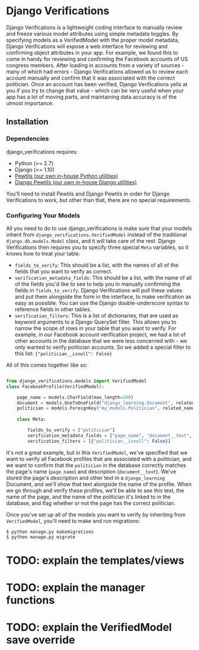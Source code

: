 # Django Verifications

Django Verifications is a lightweight coding interface to manually review and freeze various model attributes
using simple metadata toggles.  By specifying models as a VerifiedModel with the proper model metadata,
Django Verifications will expose a web interface for reviewing and confirming object attributes in your app.
For example, we found this to come in handy for reviewing and confirming the Facebook accounts of US congress members.
After loading in accounts from a variety of sources - many of which had errors - Django Verifications allowed us to
review each account manually and confirm that it was associated with the correct politician.  Once an account has been
verified, Django Verifications yells at you if you try to change that value - which can be very useful when your app
has a lot of moving parts, and maintaining data accuracy is of the utmost importance.

## Installation

### Dependencies

django_verifications requires:

- Python (>= 2.7)
- Django (>= 1.10)
- [Pewtils (our own in-house Python utilities)](https://github.com/pewresearch/pewtils)
- [Django Pewtils (our own in-house Django utilities)](https://github.com/pewresearch/django_pewtils)

You'll need to install Pewtils and Django Pewtils in order for Django Verifications to work, but other than that,
there are no special requirements.

### Configuring Your Models

All you need to do to use django_verifications is make sure that your models inherit from
`django_verifications.VerifiedModel` instead of the traditional `django.db.models.Model` class, and it will take
care of the rest.  Django Verifications then requires you to specify three special `Meta` variables, so it knows
how to treat your table.

- `fields_to_verify`: This should be a list, with the names of all of the fields that you want to verify as correct.
- `verification_metadata_fields`: This should be a list, with the name of all of the fields you'd like to see to help
you in manually confirming the fields in `fields_to_verify`.  Django Verifications will pull these values and put them
alongside the form in the interface, to make verification as easy as possible.  You can use the Django double-underscore
syntax to reference fields in other tables.
- `verification_filters`: This is a list of dictionaries, that are used as keyword arguments to a Django QuerySet filter.
This allows you to narrow the scope of rows in your table that you want to verify.  For example, in our Facebook account
verification project, we had a lot of other accounts in the database that we were less concerned with - we only wanted
to verify politician accounts.  So we added a special filter to this list: `{"politician__isnull": False}`

All of this comes together like so:

```python

from django_verifications.models import VerifiedModel
class FacebookProfile(VerifiedModel):

    page_name = models.CharField(max_length=200)
    document = models.OneToOneField("django_learning.Document", related_name="facebook_post", null=True)
    politician = models.ForeignKey("my_models.Politician", related_name="facebook_profiles", null=True)
    
    class Meta:

        fields_to_verify = ["politician"]
        verification_metadata_fields = ["page_name", "document__text", "politician__name"]
        verification_filters = [{"politician__isnull": False}]

```

It's not a great example, but in this `VerifiedModel`, we've specified 
that we want to verify all Facebook profiles that are associated with a politician, 
and we want to confirm that the `politician` in the database correctly matches 
the page's name (`page_name`) and description (`document__text`). We've 
stored the page's description and other 
text in a `django_learning` Document, and we'll show that text alongside the 
name of the profile.  When we go through and verify these profiles, we'll 
be able to see this text, the name of the page, and the name of the politician it's 
linked to in the database, and flag whether or not the page has the 
correct politician.

Once you've set up all of the models you want to verify by inheriting from `VerifiedModel`, you'll need to make
and run migrations:

```
$ python manage.py makemigrations
$ python manage.py migrate
```

# TODO: explain the templates/views
# TODO: explain the manager functions
# TODO: explain the VerifiedModel save override